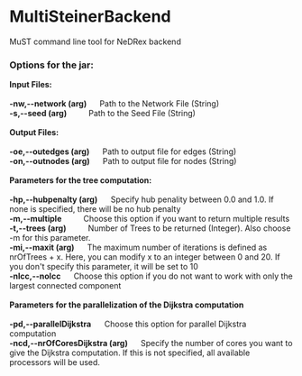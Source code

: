 # MultiSteinerBackend
MuST command line tool for NeDRex backend

<h3> Options for the jar: </h3> 
<b> Input Files: </b> 
<br> <br>
<b> -nw,--network (arg) </b> &nbsp;&nbsp;&nbsp;&nbsp; Path to the Network File (String)
<br>
<b> -s,--seed (arg) </b> &nbsp;&nbsp;&nbsp;&nbsp;&nbsp;&nbsp;&nbsp;&nbsp; Path to the Seed File (String)
<br> <br>
<b> Output Files: </b>
<br> <br>
<b> -oe,--outedges (arg) </b> &nbsp;&nbsp;&nbsp;&nbsp; Path to output file for edges (String)
<br>
<b> -on,--outnodes (arg) </b> &nbsp;&nbsp;&nbsp;&nbsp; Path to output file for nodes (String)
<br> <br>
<b> Parameters for the tree computation: </b>
<br> <br>
<b>-hp,--hubpenalty (arg)</b> &nbsp;&nbsp;&nbsp;&nbsp; Specify hub penality between 0.0 and 1.0. If none is specified, there will be no hub penalty
<br>
<b>-m,--multiple  </b> &nbsp;&nbsp;&nbsp;&nbsp;&nbsp;&nbsp;&nbsp;&nbsp; Choose this option if you want to return multiple results
<br>
<b> -t,--trees (arg) </b> &nbsp;&nbsp;&nbsp;&nbsp;&nbsp;&nbsp;&nbsp;&nbsp; Number of Trees to be returned (Integer). Also choose -m for this parameter. 
<br>
<b> -mi,--maxit (arg) </b> &nbsp;&nbsp;&nbsp;&nbsp; The maximum number of iterations is defined as nrOfTrees + x. Here, you can modify x to an integer between 0 and 20. If you don't specify this parameter, it will be set to 10
<br>
<b> -nlcc,--nolcc </b> &nbsp;&nbsp;&nbsp;&nbsp; Choose this option if you do not want to work with only the largest connected component
<br> <br>
<b> Parameters for the parallelization of the Dijkstra computation </b>
<br> <br>
<b> -pd,--parallelDijkstra</b> &nbsp;&nbsp;&nbsp;&nbsp; Choose this option for parallel Dijkstra computation
<br>
<b> -ncd,--nrOfCoresDijkstra (arg) </b> &nbsp;&nbsp;&nbsp;&nbsp; Specify the number of cores you want to give the Dijkstra computation. If this is not specified, all available processors will be used.

